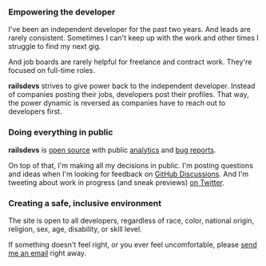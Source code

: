 ### Empowering the developer

I've been an independent developer for the past two years. And leads are rarely consistent. Sometimes I can't keep up with the work and other times I struggle to find my next gig.

And job boards are rarely helpful for freelance and contract work. They're focused on full-time roles.

**railsdevs** strives to give power back to the independent developer. Instead of companies posting their jobs, developers post their profiles. That way, the power dynamic is reversed as companies have to reach out to developers first.

### Doing everything in public

**railsdevs** is [open source](https://github.com/joemasilotti/railsdevs.io/) with public [analytics](https://app.usefathom.com/share/cacnfaan/railsdevs.io) and [bug reports](https://app.honeybadger.io/project/EKRGgkQdR0).

On top of that, I'm making all my decisions in public. I'm posting questions and ideas when I'm looking for feedback on [GitHub Discussions](https://github.com/joemasilotti/railsdevs.io/discussions). And I'm tweeting about work in progress (and sneak previews) [on Twitter](https://twitter.com/joemasilotti).

### Creating a safe, inclusive environment

The site is open to all developers, regardless of race, color, national origin, religion, sex, age, disability, or skill level.

If something doesn't feel right, or you ever feel uncomfortable, please [send me an email](mailto:joe@masilotti.com) right away.
